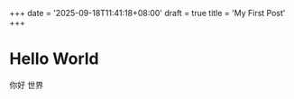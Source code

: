 +++
date = '2025-09-18T11:41:18+08:00'
draft = true
title = 'My First Post'
+++

# Hello World

你好 世界